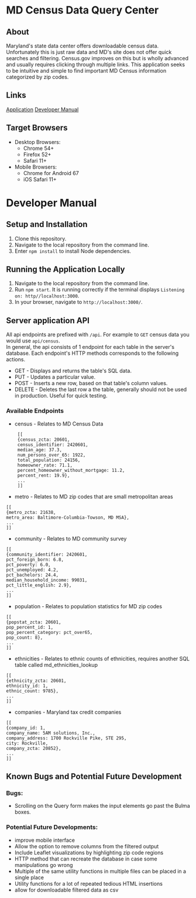 # MD Census Data Query Center

## About
Maryland's state data center offers downloadable census data. Unfortunately this is just raw data and MD's site does not offer quick searches and filtering. Census.gov improves on this but is wholly advanced and usually requires clicking through multiple links. This application seeks to be intuitive and simple to find important MD Census information
categorized by zip codes.

## Links
[Application](https://whispering-crag-98583.herokuapp.com/)
[Developer Manual](https://github.com/noncomplex/Group5-Final-INST377FALL2021#developer-manual)

## Target Browsers
* Desktop Browsers:
  * Chrome 54+
  * Firefox 52+
  * Safari 11+
* Mobile Browsers:
  * Chrome for Android 67
  * iOS Safari 11+

# Developer Manual
## Setup and Installation
1. Clone this repository.
2. Navigate to the local repository from the command line.
3. Enter ```npm install``` to install Node dependencies.

## Running the Application Locally
1. Navigate to the local repository from the command line.
2. Run ```npm start```. It is running correctly if the terminal displays `Listening on: http//localhost:3000`.
3. In your browser, navigate to ```http://localhost:3000/```.


## Server application API
All api endpoints are prefixed with `/api`. For example to `GET` census data you would use `api/census`.\
In general, the api consists of 1 endpoint for each table in the server's database. Each endpoint's HTTP methods corresponds to the following
actions.
* GET - Displays and returns the table's SQL data.
* PUT - Updates a particular value.
* POST - Inserts a new row, based on that table's column values.
* DELETE - Deletes the last row a the table, generally should not be used in production. Useful for quick testing.

### Available Endpoints
* census - Relates to MD Census Data
  ```
   [[
   {census_zcta: 20601,
   census_identifier: 2420601,
   median_age: 37.3,
   num_persons_over_65: 1922,
   total_population: 24156,
   homeowner_rate: 71.1,
   percent_homeowner_without_mortgage: 11.2,
   percent_rent: 19.9}, 
   ...
   ]]
   ```
* metro - Relates to MD zip codes that are small metropolitan areas
 ```
 [[
 {metro_zcta: 21638,
 metro_area: Baltimore-Columbia-Towson, MD MSA},
 ...
 ]]
 ```
* community - Relates to MD community survey
```
[[
{community_identifier: 2420601,
pct_foreign_born: 6.8,
pct_poverty: 6.0,
pct_unemployed: 4.2,
pct_bachelors: 24.4,
median_household_income: 99031,
pct_little_english: 2.9},
...
]]
```
* population - Relates to population statistics for MD zip codes
```
[[
{popstat_zcta: 20601,
pop_percent_id: 1,
pop_percent_category: pct_over65,
pop_count: 8},
...
]]
```
* ethnicities - Relates to ethnic counts of ethnicities, requires another SQL table called md_ethnicities_lookup
```
[[
{ethnicity_zcta: 20601,
ethnicity_id: 1,
ethnic_count: 9785},
...
]]
```
* companies - Maryland tax credit companies
```
[[
{company_id: 1,
company_name: 5AM solutions, Inc.,
company_address: 1700 Rockville Pike, STE 295,
city: Rockville,
company_zcta: 20852},
...
]]
```

## Known Bugs and Potential Future Development
### Bugs:
- Scrolling on the Query form makes the input elements go past the Bulma boxes.

### Potential Future Developments:
- improve mobile interface
- Allow the option to remove columns from the filtered output
- Include Leaflet visualizations by highlighting zip code regions
- HTTP method that can recreate the database in case some manipulations go wrong
- Multiple of the same utility functions in multiple files can be placed in a single place
- Utility functions for a lot of repeated tedious HTML insertions
- allow for downloadable filtered data as csv
